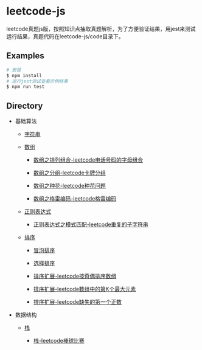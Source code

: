 # leetcode-js

leetcode真题js版，按照知识点抽取真题解析，为了方便验证结果，用jest来测试运行结果，真题代码在leetcode-js/code目录下。

## Examples

```bash
# 安装
$ npm install
# 运行jest测试查看示例结果
$ npm run test
```

## Directory

* 基础算法

    * [字符串](./code/string)

    * [数组](./code/array)

        * [数组之排列组合-leetcode电话号码的字母组合](./code/array/letterCombinations.js)

        * [数组之分组-leetcode卡牌分组](./code/array/cardGroup.js)

        * [数组之种花-leetcode种花问题](./code/array/canPlaceFlowers.js)

        * [数组之格雷编码-leetcode格雷编码](./code/array/grayCode.js)

    * [正则表达式](https://developer.mozilla.org/zh-CN/docs/Web/JavaScript/Guide/Regular_Expressions)

        * [正则表达式之模式匹配-leetcode重复的子字符串](./code/regexp/repeatedSubstring.js)

    * [排序](./code/sort)

        * [冒泡排序](./code/sort/bubbleSort.js)

        * [选择排序](./code/sort/selectSort.js)

        * [排序扩展-leetcode按奇偶排序数组](./code/sort/sortArrayByParity.js)

        * [排序扩展-leetcode数组中的第K个最大元素](./code/sort/findKthLargest.js)

        * [排序扩展-leetcode缺失的第一个正数](./code/sort/firstMissingPositive.js)

* 数据结构

    * [栈](./code/stack)

        * [栈-leetcode棒球比赛](./code/stack/calPoints.js)
